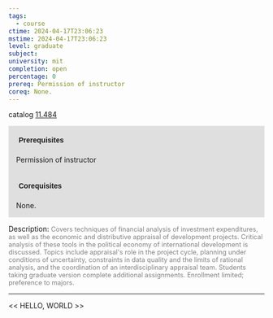 ```yaml
---
tags:
  - course
ctime: 2024-04-17T23:06:23
mstime: 2024-04-17T23:06:23
level: graduate
subject: 
university: mit
completion: open
percentage: 0
prereq: Permission of instructor
coreq: None.
---
```


catalog [11.484](http://student.mit.edu/catalog/m11c.html#11.484)

<span style="display: block; padding: 15px; background-color: rgb(100, 100, 100, 0.2);"><font id="m_prereq595_0" style="display: block; font-family: Arial, sans-serif; font-weight: bold; padding: 5px">Prerequisites</font><br><span id="prereq595_0">Permission of instructor</span></span>
<span style="display: block; padding: 15px; background-color: rgb(100, 100, 100, 0.2);"><font id="m_coreq595_0" style="display: block; font-family: Arial, sans-serif; font-weight: bold; padding: 5px">Corequisites</font><br><span id="coreq595_0">None.</span></span>

<font style="">Description:</font>
<font style="color: grey; font-size: 0.8rem;">Covers techniques of financial analysis of investment expenditures, as well as the economic and distributive appraisal of development projects. Critical analysis of these tools in the political economy of international development is discussed. Topics include appraisal's role in the project cycle, planning under conditions of uncertainty, constraints in data quality and the limits of rational analysis, and the coordination of an interdisciplinary appraisal team. Students taking graduate version complete additional assignments. Enrollment limited; preference to majors.</font>



---

<< HELLO, WORLD >>
